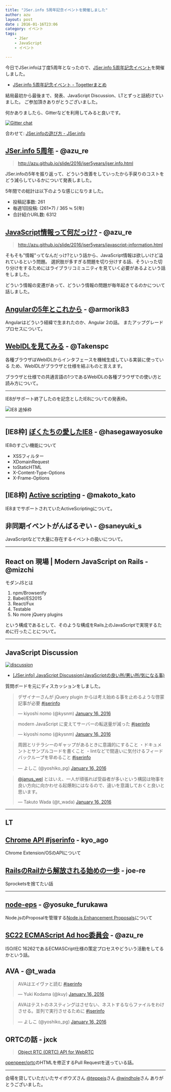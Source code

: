 ```yaml
---
title: "JSer.info 5周年記念イベントを開催しました"
author: azu
layout: post
date : 2016-01-16T23:06
category: イベント
tags:
    - JSer
    - JavaScript
    - イベント

---
```


今日でJSer.infoは丁度5周年となったので、[JSer.info 5周年記念イベント](http://jser.connpass.com/event/24202/ "JSer.info 5周年記念イベント")を開催しました。

- [JSer.info 5周年記念イベント - Togetterまとめ](http://togetter.com/li/926573 "JSer.info 5周年記念イベント - Togetterまとめ")

結局最初から最後まで、発表、JavaScript Discussion、LTとずっと話続けていました。
ご参加頂きありがとうございました。

何かありましたら、Gitterなどを利用してみると良いです。

[![Gitter chat](https://badges.gitter.im/jser/jser.info.png)](https://gitter.im/jser/jser.info)

合わせて: [JSer.infoの遊び方 - JSer.info](http://jser.info/2016/01/15/how-to-play-jser-info/ "JSer.infoの遊び方 - JSer.info")

## [JSer.info 5周年](http://azu.github.io/slide/2016/jser5years/jser.info.html "JSer.info 5周年") - @azu_re
> http://azu.github.io/slide/2016/jser5years/jser.info.html

JSer.infoの5年を振り返って、どういう改善をしていったから手戻りのコストをどう減らしているかについて発表しました。

5年間での総計は以下のような感じになりました。

- 投稿記事数: 261
- 毎週1回投稿: (261*7) / 365 ≒ 5(年)
- 合計紹介URL数: 6312


## [JavaScript情報って何だっけ?](http://azu.github.io/slide/2016/jser5years/javascript-information.html) - @azu_re

> http://azu.github.io/slide/2016/jser5years/javascript-information.html

そもそも"情報"ってなんだっけ?という話から、JavaScript情報は欲しいけど溢れているという問題。
選択肢が多すぎる問題を切り分けする話、そういった切り分けをするためにはライブラリコミュニティを見ていく必要があるよという話をしました。

どういう情報の変遷があって、どういう情報の問題が毎年起きてるのかについて話しました。

## [Angularの5年とこれから](https://speakerdeck.com/armorik83/angularfalse5nian-tokorekara "Angularの5年とこれから") - @armorik83

Angularはどういう経緯で生まれたのか、Angular 2の話。
またアップグレードプロセスについて。

## [WebIDLを見てみる](http://www.slideshare.net/takenspc/webidl "WebIDLを見てみる") - @Takenspc

各種ブラウザはWebIDLからインタフェースを機械生成している実装に使っている
ため、WebIDLがブラウザと仕様を結ぶものと言えます。

ブラウザと仕様での共通言語の1つであるWebIDLの各種ブラウザでの使い方と読み方について。

-----

IE8がサポート終了したのを記念としたIE8についての発表枠。

![[IE8 追悼枠](http://azu.github.io/slide/2016/jser5years/ie-memory.html "IE8 追悼枠")](https://monosnap.com/file/Pq3FCjpGfeyOxIqxEgLW11zhIMSuRf.png)

-----

## [IE8枠] [ぼくたちの愛したIE8](http://utf-8.jp/public/2016/0116/byebyeie8.pdf) - @hasegawayosuke

IE8のすごい機能について

- XSSフィルター
- XDomainRequest
- toStaticHTML
- X-Content-Type-Options
- X-Frame-Options


## [IE8枠] [Active scripting](http://www.slideshare.net/djraven/active-scripting "Active scripting") - @makoto_kato

IE8までサポートされていたActiveScriptingについて。

## 非同期イベントがんばるぞい - @saneyuki_s

JavaScriptなどで大量に存在するイベントの扱いについて。

----

## React on 現場 | Modern JavaScript on Rails - @mizchi

モダンJSとは

1. npm/Browserify
2. Babel/ES2015
3. React/Fux
4. Testable
5. No more jQuery plugins

という構成であるとして、そのような構成をRails上のJavaScriptで実現するために行ったことについて。

------

## JavaScript Discussion

[![discussion](https://monosnap.com/file/z2VC0MmCQKox5DjQXlvOpNaYQjVhum.png)](https://app.sli.do/event/0egbwyxz/ask)

- [[JSer.info] JavaScript Discussion(JavaScriptの良い所/悪い所/気になる事)](https://app.sli.do/event/0egbwyxz/ask "[JSer.info] JavaScript Discussion(JavaScriptの良い所/悪い所/気になる事)")

質問ボードを元にディスカッションをしました。


<blockquote class="twitter-tweet" lang="en"><p lang="ja" dir="ltr">デザイナーさんが jQuery plugin からは考え始める事を止めるような啓蒙記事が必要 <a href="https://twitter.com/hashtag/jserinfo?src=hash">#jserinfo</a></p>&mdash; kiyoshi nomo (@kysnm) <a href="https://twitter.com/kysnm/status/688287523458568192">January 16, 2016</a></blockquote>
<script async src="//platform.twitter.com/widgets.js" charset="utf-8"></script>

<blockquote class="twitter-tweet" lang="en"><p lang="ja" dir="ltr">modern JavaScript に変えてサーバーの転送量が減った <a href="https://twitter.com/hashtag/jserinfo?src=hash">#jserinfo</a></p>&mdash; kiyoshi nomo (@kysnm) <a href="https://twitter.com/kysnm/status/688287820717281280">January 16, 2016</a></blockquote>
<script async src="//platform.twitter.com/widgets.js" charset="utf-8"></script>

<blockquote class="twitter-tweet" lang="en"><p lang="ja" dir="ltr">周囲とリテラシーのギャップがあるときに意識的にすること&#10;・ドキュメントとサンプルコードを書くこと&#10;・lintなどで間違いに気付けるフィードバックループを早めること&#10;<a href="https://twitter.com/hashtag/jserinfo?src=hash">#jserinfo</a></p>&mdash; よしこ (@yoshiko_pg) <a href="https://twitter.com/yoshiko_pg/status/688293655992381440">January 16, 2016</a></blockquote>
<script async src="//platform.twitter.com/widgets.js" charset="utf-8"></script>

<blockquote class="twitter-tweet" lang="en"><p lang="ja" dir="ltr"><a href="https://twitter.com/janus_wel">@janus_wel</a> とはいえ、一人が頑張れば受益者が多いという構図は物事を良い方向に向かわせる起爆剤にはなるので、違いを意識しておくと良いと思います。</p>&mdash; Takuto Wada (@t_wada) <a href="https://twitter.com/t_wada/status/688303653300486144">January 16, 2016</a></blockquote>
<script async src="//platform.twitter.com/widgets.js" charset="utf-8"></script>

----

## LT


## [Chrome API #jserinfo](http://0-9.sakura.ne.jp/pub/lt/JSerInfo20160116/start.html "Chrome API #jserinfo") - kyo_ago

Chrome Extension/OSのAPIについて

## [RailsのRailから解放される始めの一歩](http://www.slideshare.net/masatonoguchi169/railsrails-57123076 "RailsのRailから解放される始めの一歩") - joe-re

Sprocketsを捨てたい話

----

## [node-eps](https://speakerdeck.com/yosuke_furukawa/nodeeps "nodeeps // Speaker Deck") - @yosuke_furukawa


Node.jsのProposalを管理する[Node.js Enhancement Proposals](https://github.com/nodejs/node-eps "Node.js Enhancement Proposals")について

## [SC22 ECMAScript Ad hoc委員会](http://azu.github.io/slide/2016/jser5years/sc22-ecmascript-ahodc.html "SC22 ECMAScript Ad hoc委員会") - @azu_re

ISO/IEC 16262であるECMASCript仕様の策定プロセスやどういう活動をしてるかという話。

## AVA - @t_wada

<blockquote class="twitter-tweet" lang="en"><p lang="ja" dir="ltr">AVAはエイヴァと読む <a href="https://twitter.com/hashtag/jserinfo?src=hash">#jserinfo</a></p>&mdash; Yuki Kodama (@kuy) <a href="https://twitter.com/kuy/status/688314832416718849">January 16, 2016</a></blockquote>
<script async src="//platform.twitter.com/widgets.js" charset="utf-8"></script>

<blockquote class="twitter-tweet" lang="en"><p lang="ja" dir="ltr">AVAはテストのネスティングはさせない、ネストするならファイルをわけさせる。並列で実行させるために <a href="https://twitter.com/hashtag/jserinfo?src=hash">#jserinfo</a></p>&mdash; よしこ (@yoshiko_pg) <a href="https://twitter.com/yoshiko_pg/status/688317833990688773">January 16, 2016</a></blockquote>
<script async src="//platform.twitter.com/widgets.js" charset="utf-8"></script>

## ORTCの話 - jxck

> [Object RTC (ORTC) API for WebRTC](http://openpeer.github.io/ortc/ "Object RTC (ORTC) API for WebRTC")

[openpeer/ortc](https://github.com/openpeer/ortc "openpeer/ortc")のHTMLを修正するPull Requestを送っている話。


-----

会場を貸していただいたサイボウズさん [@teppeis](https://twitter.com/teppeis "@teppeis")さん  [@windhole](https://twitter.com/windhole "@windhole")さん
ありがとうございました。
